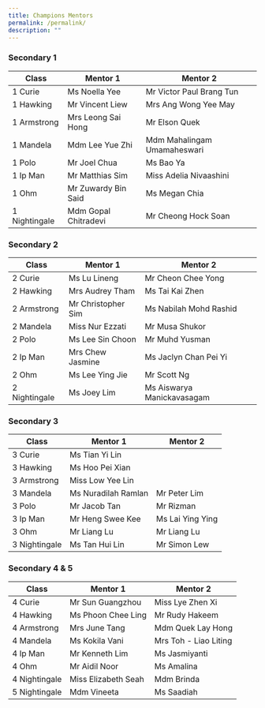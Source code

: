 ```yaml
---
title: Champions Mentors
permalink: /permalink/
description: ""
---
```

### Secondary 1
| Class | Mentor 1 | Mentor 2 |
| -------- | -------- | -------- |
| 1 Curie    |   Ms Noella Yee   |   Mr Victor Paul Brang Tun   |
| 1 Hawking    |   Mr Vincent Liew   |  Mrs Ang Wong Yee May    |
| 1 Armstrong    |  Mrs Leong Sai Hong    |  Mr Elson Quek    |
| 1 Mandela  |  Mdm Lee Yue Zhi    |  Mdm Mahalingam Umamaheswari    |
| 1 Polo  |  Mr Joel Chua    |   Ms Bao Ya   |
| 1 Ip Man  |   Mr Matthias Sim   |  Miss Adelia Nivaashini    |
| 1 Ohm  |   Mr Zuwardy Bin Said   |  Ms Megan Chia    |
| 1 Nightingale  |  Mdm Gopal Chitradevi    |   Mr Cheong Hock Soan   |

### Secondary 2
| Class | Mentor 1 | Mentor 2 |
| -------- | -------- | -------- |
| 2 Curie    |   Ms Lu Lineng   |   Mr Cheon Chee Yong   |
| 2 Hawking    |  Mrs Audrey Tham    |   Ms Tai Kai Zhen   |
| 2 Armstrong    |   Mr Christopher Sim   |   Ms Nabilah Mohd Rashid   |
| 2 Mandela  |  Miss Nur Ezzati    |  Mr Musa Shukor    |
| 2 Polo  |   Ms Lee Sin Choon   |  Mr Muhd Yusman    |
| 2 Ip Man  |  Mrs Chew Jasmine   | Ms Jaclyn Chan Pei Yi     |
| 2 Ohm  |    Ms Lee Ying Jie  |  Mr Scott Ng    |
| 2 Nightingale  |   Ms Joey Lim   |  Ms Aiswarya Manickavasagam    |

### Secondary 3
| Class | Mentor 1 | Mentor 2 |
| -------- | -------- | -------- |
|3 Curie    |   Ms Tian Yi Lin   |      |
| 3 Hawking    |   Ms Hoo Pei Xian   |      |
| 3 Armstrong    |   Miss Low Yee Lin   |      |
| 3 Mandela  |   Ms Nuradilah Ramlan   | Mr Peter Lim    |
| 3 Polo  |   Mr Jacob Tan   | Mr Rizman     |
| 3 Ip Man  |   Mr Heng Swee Kee   |  Ms Lai Ying Ying    |
|3 Ohm  | Mr Liang Lu     |  Mr Liang Lu   |
| 3 Nightingale  | Ms Tan Hui Lin     |  Mr Simon Lew    |

### Secondary 4 & 5
| Class | Mentor 1 | Mentor 2 |
| -------- | -------- | -------- |
|4 Curie    |    Mr Sun Guangzhou  |    Miss Lye Zhen Xi  |
| 4 Hawking    |   Ms Phoon Chee Ling   |  Mr Rudy Hakeem    |
| 4 Armstrong    |  Mrs June Tang    |  Mdm Quek Lay Hong    |
| 4 Mandela  |   Ms Kokila Vani   |   Mrs Toh - Liao Liting   |
| 4 Ip Man  |   Mr Kenneth Lim   |   Ms Jasmiyanti   |
|4 Ohm  |   Mr Aidil Noor   |  Ms Amalina    |
| 4 Nightingale  |  Miss Elizabeth Seah    |    Mdm Brinda  |
| 5 Nightingale  |  Mdm Vineeta    |   Ms Saadiah   |